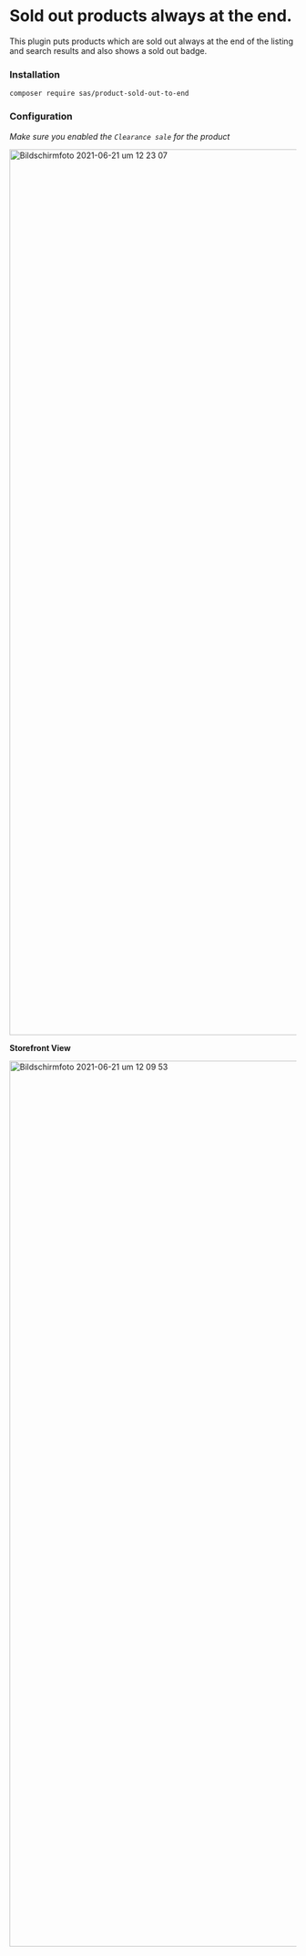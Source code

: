 # Sold out products always at the end.

This plugin puts products which are sold out always at the end of the listing and search results
and also shows a sold out badge.

### Installation

`composer require sas/product-sold-out-to-end`

### Configuration

*Make sure you enabled the `Clearance sale` for the product*

<img width="1552" alt="Bildschirmfoto 2021-06-21 um 12 23 07" src="https://user-images.githubusercontent.com/8193345/122739292-82b32e00-d28b-11eb-80b4-d8c2dfdf3dc1.png">

**Storefront View**

<img width="1552" alt="Bildschirmfoto 2021-06-21 um 12 09 53" src="https://user-images.githubusercontent.com/8193345/122737985-3fa48b00-d28a-11eb-8626-fa6fe3483840.png">


